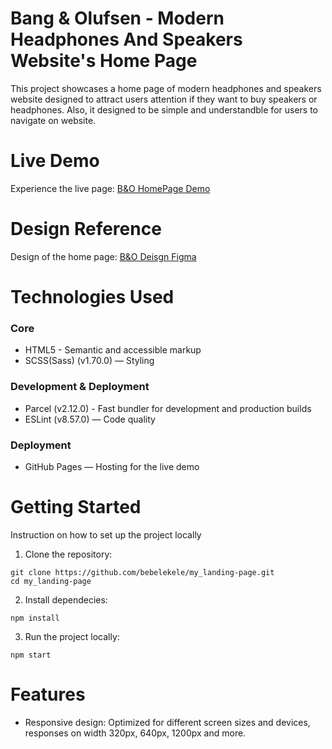 # Bang & Olufsen - Modern Headphones And Speakers Website's Home Page

This project showcases a home page of modern headphones and speakers website designed to attract users attention if they want to buy speakers or headphones.
Also, it designed to be simple and understandble for users to navigate on website.

# Live Demo

Experience the live page: [B&O HomePage Demo](https://bebelekele.github.io/my_landing-page/)

# Design Reference

Design of the home page: [B&O Deisgn Figma](https://www.figma.com/design/DtkQmQ797hk0nI4KfMi2Uq/BOSE-New-Version?node-id=6817-212&t=3XsjLVGz9yGvZvt7-0)

# Technologies Used

### Core
- HTML5 - Semantic and accessible markup
- SCSS(Sass) (v1.70.0) — Styling

### Development & Deployment
- Parcel (v2.12.0) - Fast bundler for development and production builds
- ESLint (v8.57.0) — Code quality

### Deployment
- GitHub Pages — Hosting for the live demo

# Getting Started
Instruction on how to set up the project locally

1. Clone the repository:
```
git clone https://github.com/bebelekele/my_landing-page.git
cd my_landing-page
```
2. Install dependecies:
```
npm install
```
3. Run the project locally:
```
npm start
```

# Features
- Responsive design: Optimized for different screen sizes and devices, responses on width 320px, 640px, 1200px and more.

